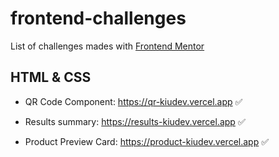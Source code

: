 # frontend-challenges
List of challenges mades with <a href="https://frontendmentor.io">Frontend Mentor</a>

## HTML & CSS
- QR Code Component: <a href="https://qr-kiudev.vercel.app">https://qr-kiudev.vercel.app</a> ✅

- Results summary: <a href="https://results-kiudev.vercel.app">https://results-kiudev.vercel.app</a> ✅

- Product Preview Card: <a href="https://product-kiudev.vercel.app">https://product-kiudev.vercel.app</a> ✅
